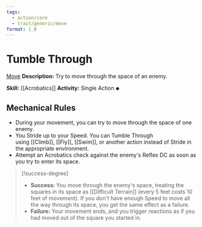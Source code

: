```yaml
---
tags:
  - action/core
  - trait/generic/move
format: 1_0
---
```

# Tumble Through [](#Actions "Single Action")

[Move](Move.md "General Trait")
**Description:** Try to move through the space of an enemy.

**Skill:** [[Acrobatics]]
**Activity:** Single Action ⬥

## Mechanical Rules

- During your movement, you can try to move through the space of one enemy.
- You Stride up to your Speed. You can Tumble Through using [[Climb]], [[Fly]], [[Swim]], or another action instead of Stride in the appropriate environment. 
- Attempt an Acrobatics check against the enemy's Reflex DC as soon as you try to enter its space.

> [!success-degree]
>- **Success:** You move through the enemy's space, treating the squares in its space as [[Difficult Terrain]] (every 5 feet costs 10 feet of movement). If you don't have enough Speed to move all the way through its space, you get the same effect as a failure.  
>- **Failure:** Your movement ends, and you trigger reactions as if you had moved out of the square you started in.